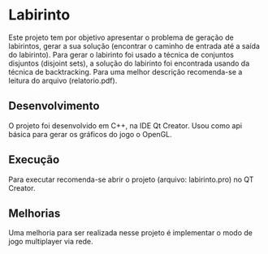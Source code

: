 # Labirinto
Este projeto tem por objetivo apresentar o problema de geração de labirintos, gerar a sua solução (encontrar  o caminho de entrada  até a saída do labirinto). Para gerar o labirinto foi usado a técnica de conjuntos disjuntos (disjoint sets), a solução do labirinto foi encontrada usando da técnica de backtracking. Para uma melhor descrição recomenda-se a leitura do arquivo (relatorio.pdf).

## Desenvolvimento
O projeto foi desenvolvido em C++, na IDE Qt Creator. Usou como api básica para gerar os gráficos do jogo o OpenGL.

## Execução
Para executar recomenda-se abrir o projeto (arquivo: labirinto.pro) no QT Creator.

## Melhorias 
Uma melhoria para ser realizada nesse projeto é implementar o modo de jogo multiplayer via rede.


